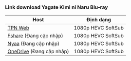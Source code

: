 ### **Link download Yagate Kimi ni Naru Blu-ray**

| Host          | Định dạng          |
| ------------- |:------------------:|
| [TPN Web](https://ddl.tpnteam.workers.dev/0:/Yagate%20Kimi%20ni%20Naru%20[mun]/)  | 1080p HEVC SoftSub |
| [Fshare]() (Đang cập nhập) 	| 1080p HEVC SoftSub |
| [Nyaa]()    (Đang cập nhập)     | 1080p HEVC SoftSub |
| [OneDrive]() (Đang cập nhập)      | 1080p HEVC SoftSub |
